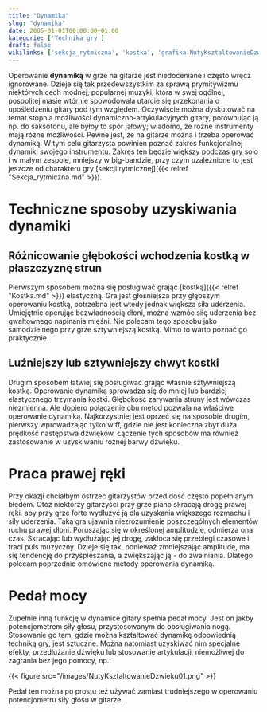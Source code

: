 ```yaml
---
title: "Dynamika"
slug: "dynamika"
date: 2005-01-01T00:00:00+01:00
kategorie: ['Technika gry']
draft: false
wikilinks: ['sekcja_rytmiczna', 'kostka', 'grafika:NutyKsztaltowanieDzwieku01.png']
---
```

Operowanie **dynamiką** w grze na gitarze jest niedoceniane i często
wręcz ignorowane. Dzieje się tak przedewszystkim za sprawą prymitywizmu
niektórych cech modnej, popularnej muzyki, która w swej ogólnej,
pospolitej masie wtórnie spowodowała utarcie się przekonania o
upośledzeniu gitary pod tym względem. Oczywiście można dyskutować na
temat stopnia możliwości dynamiczno-artykulacyjnych gitary, porównując
ją np. do saksofonu, ale byłby to spór jałowy; wiadomo, że różne
instrumenty mają różne możliwości. Pewne jest, że na gitarze można i
trzeba operować dynamiką. W tym celu gitarzysta powinien poznać zakres
funkcjonalnej dynamiki swojego instrumentu. Zakres ten będzie większy
podczas gry solo i w małym zespole, mniejszy w big-bandzie, przy czym
uzależnione to jest jeszcze od charakteru gry [sekcji
rytmicznej]({{< relref "Sekcja_rytmiczna.md" >}}).

# Techniczne sposoby uzyskiwania dynamiki

## Różnicowanie głębokości wchodzenia kostką w płaszczyznę strun

Pierwszym sposobem można się posługiwać grając
[kostką]({{< relref "Kostka.md" >}}) elastyczną. Gra jest głośniejsza przy
głębszym operowaniu kostką, potrzebna jest wtedy jednak większa siła
uderzenia. Umiejętnie operując bezwładnością dłoni, można wzmóc siłę
uderzenia bez gwałtownego napinania mięśni. Nie polecam tego sposobu
jako samodzielnego przy grze sztywniejszą kostką. Mimo to warto poznać
go praktycznie.

## Luźniejszy lub sztywniejszy chwyt kostki

Drugim sposobem łatwiej się posługiwać grając właśnie sztywniejszą
kostką. Operowanie dynamiką sprowadza się do mniej lub bardziej
elastycznego trzymania kostki. Głębokość zarywania struny jest wówczas
niezmienna. Ale dopiero połączenie obu metod pozwala na właściwe
operowanie dynamiką. Najkorzystniej jest oprzeć się na sposobie drugim,
pierwszy wprowadzając tylko w ff, gdzie nie jest konieczna zbyt duża
prędkość następstwa dźwięków. Łączenie tych sposobów ma również
zastosowanie w uzyskiwaniu różnej barwy dźwięku.

# Praca prawej ręki

Przy okazji chciałbym ostrzec gitarzystów przed dość często popełnianym
błędem. Otóż niektórzy gitarzyści przy grze piano skracają drogę prawej
ręki. aby przy grze forte wydłużyć ją dla uzyskania większego rozmachu i
siły uderzenia. Taka gra ujawnia niezrozumienie poszczególnych elementów
ruchu prawej dłoni. Poruszając się w określonej amplitudzie, odmierza
ona czas. Skracając lub wydłużając jej drogę, zakłóca się przebiegi
czasowe i traci puls muzyczny. Dzieje się tak, ponieważ zmniejszając
amplitudę, ma się tendencję do przyśpieszania, a zwiększając ją - do
zwalniania. Dlatego polecam poprzednio omówione metody operowania
dynamiką.

# Pedał mocy

Zupełnie inną funkcję w dynamice gitary spełnia pedał mocy. Jest on
jakby potencjometrem siły głosu, przystosowanym do obsługiwania nogą.
Stosowanie go tam, gdzie można kształtować dynamikę odpowiednią techniką
gry, jest sztuczne. Można natomiast uzyskiwać nim specjalne efekty,
przedłużanie dźwięku lub stosowanie artykulacji, niemożliwej do zagrania
bez jego pomocy, np.:

{{< figure src="/images/NutyKsztaltowanieDzwieku01.png" >}}

Pedał ten można po prostu też używać zamiast trudniejszego w operowaniu
potencjometru siły głosu w gitarze.

